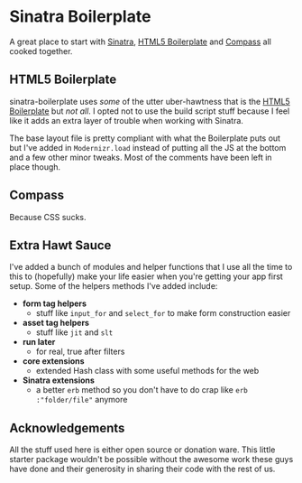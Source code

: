 # Sinatra Boilerplate

A great place to start with [Sinatra](http://www.sinatrarb.com/), [HTML5 Boilerplate](http://html5boilerplate.com/) and [Compass](http://compass-style.org/) all cooked together.

## HTML5 Boilerplate

sinatra-boilerplate uses *some* of the utter uber-hawtness that is the [HTML5 Boilerplate](http://html5boilerplate.com/) but *not all*. I opted not to use the build script stuff because I feel like it adds an extra layer of trouble when working with Sinatra.

The base layout file is pretty compliant with what the Boilerplate puts out but I've added in `Modernizr.load` instead of putting all the JS at the bottom and a few other minor tweaks. Most of the comments have been left in place though.

## Compass

Because CSS sucks.

## Extra Hawt Sauce

I've added a bunch of modules and helper functions that I use all the time to this to (hopefully) make your life easier when you're getting your app first setup. Some of the helpers methods I've added include:

* **form tag helpers**
  * stuff like `input_for` and `select_for` to make form construction easier
* **asset tag helpers**
  * stuff like `jit` and `slt`
* **run later**
  * for real, true after filters
* **core extensions**
  * extended Hash class with some useful methods for the web
* **Sinatra extensions**
  * a better `erb` method so you don't have to do crap like `erb :"folder/file"` anymore


## Acknowledgements

All the stuff used here is either open source or donation ware. This little starter package wouldn't be possible without the awesome work these guys have done and their generosity in sharing their code with the rest of us.